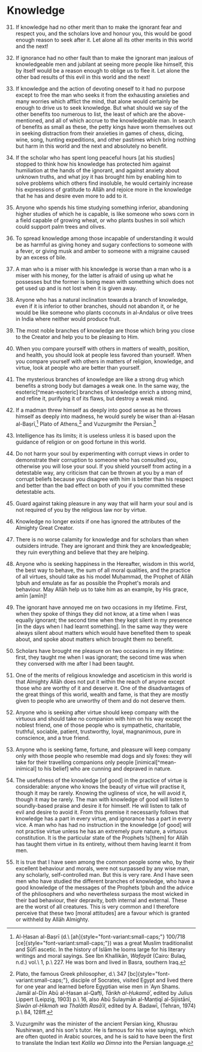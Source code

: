 # Knowledge

31. If knowledge had no other merit than to make the ignorant fear and respect
you, and the scholars love and honour you, this would be good enough reason to
seek after it. Let alone all its other merits in this world and the next!

32. If ignorance had no other fault than to make the ignorant man jealous of
knowledgeable men and jubilant at seeing more people like himself, this by
itself would be a reason enough to oblige us to flee it. Let alone the other
bad results of this evil in this world and the next!

33. If knowledge and the action of devoting oneself to it had no purpose
except to free the man who seeks it from the exhausting anxieties and many
worries which afflict the mind, that alone would certainly be enough to drive
us to seek knowledge. But what should we say of the other benefits too
numerous to list, the least of which are the above-mentioned, and all of which
accrue to the knowledgeable man. In search of benefits as small as these, the
petty kings have worn themselves out in seeking distraction from their
anxieties in games of chess, dicing, wine, song, hunting expeditions, and other
pastimes which bring nothing but harm in this world and the next and
absolutely no benefit.

34. If the scholar who has spent long peaceful hours [at his studies] stopped
to think how his knowledge has protected him against humiliation at the hands
of the ignorant, and against anxiety about unknown truths, and what joy it has
brought him by enabling him to solve problems which others find insoluble, he
would certainly increase his expressions of gratitude to Allāh and rejoice
more in the knowledge that he has and desire even more to add to it.

35. Anyone who spends his time studying something inferior, abandoning higher
studies of which he is capable, is like someone who sows corn in a field
capable of growing wheat, or who plants bushes in soil which could support
palm trees and olives.

36. To spread knowledge among those incapable of understanding it would be as
harmful as giving honey and sugary confections to someone with a fever, or
giving musk and amber to someone with a migraine caused by an excess of bile.

37. A man who is a miser with his knowledge is worse than a man who is a miser
with his money, for the latter is afraid of using up what he possesses but the
former is being mean with something which does not get used up and is not lost
when it is given away.

38. Anyone who has a natural inclination towards a branch of knowledge, even
if it is inferior to other branches, should not abandon it, or he would be
like someone who plants coconuts in al-Andalus or olive trees in India where
neither would produce fruit.

39. The most noble branches of knowledge are those which bring you close to
the Creator and help you to be pleasing to Him.

40. When you compare yourself with others in matters of wealth, position, and
health, you should look at people less favored than yourself. When you
compare yourself with others in matters of religion, knowledge, and virtue,
look at people who are better than yourself.

41. The mysterious branches of knowledge are like a strong drug which benefits
a strong body but damages a weak one. In the same way, the esoteric[^mean-esoteric] branches
of knowledge enrich a strong mind, and refine it, purifying it of its flaws,
but destroy a weak mind.

42. If a madman threw himself as deeply into good sense as he throws himself
as deeply into madness, he would surely be wiser than al-Ḥasan al-Baṣrī,[^basri]
Plato of Athens,[^plato] and Vuzurgmihr the Persian.[^vuzurgmihr]

43. Intelligence has its limits; it is useless unless it is based upon the
guidance of religion or on good fortune in this world.

44. Do not harm your soul by experimenting with corrupt views in order to
demonstrate their corruption to someone who has consulted you, otherwise you
will lose your soul. If you shield yourself from acting in a detestable way,
any criticism that can be thrown at you by a man of corrupt beliefs because
you disagree with him is better than his respect and better than the bad
effect on both of you if you committed these detestable acts.

45. Guard against taking pleasure in any way that will harm your soul and is
not required of you by the religious law nor by virtue.

46. Knowledge no longer exists if one has ignored the attributes of the
Almighty Great Creator.

47. There is no worse calamity for knowledge and for scholars than when
outsiders intrude. They are ignorant and think they are knowledgeable; they
ruin everything and believe that they are helping.

48. Anyone who is seeking happiness in the Hereafter, wisdom in this world,
the best way to behave, the sum of all moral qualities, and the practice of
all virtues, should take as his model Muḥammad, the Prophet of Allāh !pbuh
and emulate as far as possible the Prophet's morals and behaviour. May Allāh
help us to take him as an example, by His grace, amīn [amīn]!

49. The ignorant have annoyed me on two occasions in my lifetime. First, when
they spoke of things they did not know, at a time when I was equally ignorant;
the second time when they kept silent in my presence [in the days when I had
learnt something]. In the same way they were always silent about matters which
would have benefited them to speak about, and spoke about matters which
brought them no benefit.

50. Scholars have brought me pleasure on two occasions in my lifetime: first,
they taught me when I was ignorant; the second time was when they conversed
with me after I had been taught.

51. One of the merits of religious knowledge and asceticism in this world is
that Almighty Allāh does not put it within the reach of anyone except those
who are worthy of it and deserve it. One of the disadvantages of the great
things of this world, wealth and fame, is that they are mostly given to people
who are unworthy of them and do not deserve them.

52. Anyone who is seeking after virtue should keep company with the virtuous
and should take no companion with him on his way except the noblest friend,
one of those people who is sympathetic, charitable, truthful, sociable,
patient, trustworthy, loyal, magnanimous, pure in conscience, and a true
friend.

53. Anyone who is seeking fame, fortune, and pleasure will keep company only
with those people who resemble mad dogs and sly foxes: they will take for
their travelling companions only people [inimical[^mean-inimical] to his
belief] who are cunning and depraved in nature.

54. The usefulness of the knowledge [of good] in the practice of virtue is
considerable: anyone who knows the beauty of virtue will practise it, though
it may be rarely. Knowing the ugliness of vice, he will avoid it, though it
may be rarely. The man with knowledge of good will listen to soundly-based
praise and desire it for himself. He will listen to talk of evil and desire to
avoid it. From this premise it necessarily follows that knowledge has a part
in every virtue, and ignorance has a part in every vice. A man who has had no
instruction in the knowledge [of good] will not practise virtue unless he has
an extremely pure nature, a virtuous constitution. It is the particular state
of the Prophets !s[them] for Allāh has taught them virtue in its entirety,
without them having learnt it from men.

55. It is true that I have seen among the common people some who, by their
excellent behaviour and morals, were not surpassed by any wise man, any
scholarly, self-controlled man. But this is very rare. And I have seen men who
have studied the different branches of knowledge, who have a good knowledge of
the messages of the Prophets !pbuh and the advice of the philosophers and who
nevertheless surpass the most wicked in their bad behaviour, their depravity,
both internal and external. These are the worst of all creatures. This is very
common and I therefore perceive that these two [moral attitudes] are a favour
which is granted or withheld by Allāh Almighty.

<!-- TODO Check (Cairo, Bulaq) format -->

[^basri]: Al-Ḥasan al-Baṣrī (d.\ [ah]{style="font-variant:small-caps;"}
100/718 [ce]{style="font-variant:small-caps;"}) was a great Muslim
traditionalist and Ṣūfī ascetic. In the history of Islām he looms large for
his literary writings and moral sayings. See Ibn Khallikān, _Wafayāt_ (Cairo:
Bulaq, n.d.) vol.\ 1, p.\ 227. He was born and lived in Basra, southern Iraq.

[^plato]: Plato, the famous Greek philosopher, d.\ 347
[bc]{style="font-variant:small-caps;"}, disciple of Socrates, visited Egypt
and lived there for one year and learned before Egyptian wise men in ʿAyn
Shams. Jamāl al-Dīn Abū al-Ḥasan al-Qafṭī, _Tārikh al-Ḥukamāʾ_, edited by
Julius Lippert (Leipzig, 1903) p.\ 16, also Abū Sulaymān al-Manṭiqī
al-Sijistānī, _Ṣiwān al-Ḥikmah wa Thalāth Rasāʾil_, edited by A. Badawī,
(Tehran, 1974) p.\ 84, 128ff.

[^vuzurgmihr]: Vuzurgmihr was the minister of the ancient Persian king,
Khusrau Nushirwan, and his son's tutor. He is famous for his wise sayings,
which are often quoted in Arabic sources, and he is said to have been the
first to translate the Indian text _Kalila wa Dimna_ into the Persian
language.

